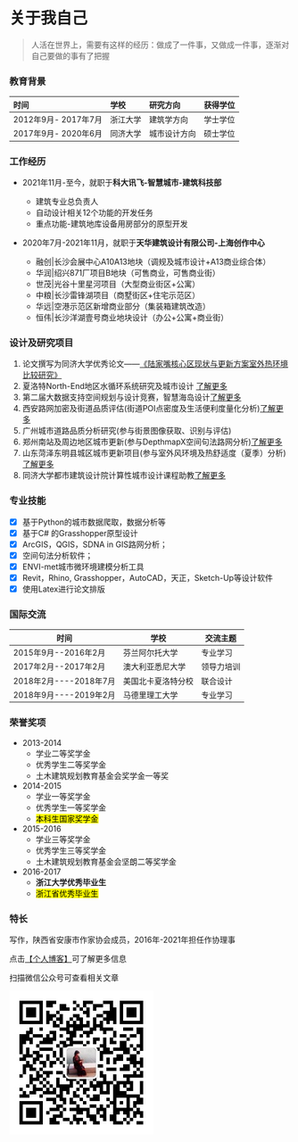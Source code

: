 # 关于我自己

> 人活在世界上，需要有这样的经历：做成了一件事，又做成一件事，逐渐对自己要做的事有了把握

### 教育背景

| 时间 | 学校 | 研究方向 | 获得学位 |
|:---------|:---------|:---------|:---------|
| 2012年9月- 2017年7月    | 浙江大学     | 建筑学方向    |学士学位   |
| 2017年9月- 2020年6月    | 同济大学    | 城市设计方向    |硕士学位   |
       
### 工作经历
- 2021年11月-至今，就职于**科大讯飞-智慧城市-建筑科技部**
    - 建筑专业总负责人
    - 自动设计相关12个功能的开发任务
    - 重点功能-建筑地库设备用房部分的原型开发

- 2020年7月-2021年11月，就职于**天华建筑设计有限公司-上海创作中心**
    - 融创|长沙会展中心A10A13地块（调规及城市设计+A13商业综合体）
    - 华润|绍兴871厂项目B地块（可售商业，可售商业街）
    - 世茂|光谷十里星河项目（大型商业街区+公寓）
    - 中粮|长沙雷锋湖项目（商墅街区+住宅示范区）  
    - 华远|空港示范区新增商业部分（集装箱建筑改造）
    - 恒伟|长沙洋湖壹号商业地块设计（办公+公寓+商业街）

### 设计及研究项目
1. 论文撰写为同济大学优秀论文——[《陆家嘴核心区现状与更新方案室外热环境比较研究》](paper1.pdf)
2. 夏洛特North-End地区水循环系统研究及城市设计 [了解更多](./research/2018-smartisland.md)
3. 第二届大数据支持空间规划与设计竞赛，智慧海岛设计[了解更多](./research/2018-smartisland.md)
4. 西安路网加密及街道品质评估(街道POI点密度及生活便利度量化分析)[了解更多](./research/2018-smartisland.md)
5. 广州城市道路品质分析研究(参与街景图像获取、识别与评估)
6. 郑州南站及周边地区城市更新(参与DepthmapX空间句法路网分析)[了解更多](./research/2018-smartisland.md)
7. 山东菏泽东明县城区城市更新项目(参与室外风环境及热舒适度（夏季）分析)[了解更多](./research/2018-smartisland.md)
8. 同济大学都市建筑设计院计算性城市设计课程助教[了解更多](./research/2018-smartisland.md)

### 专业技能 
- [x] 基于Python的城市数据爬取，数据分析等
- [x] 基于C# 的Grasshopper原型设计
- [x] ArcGIS，QGIS，SDNA in GIS路网分析；
- [x] 空间句法分析软件；
- [x] ENVI-met城市微环境建模分析工具
- [x] Revit，Rhino, Grasshopper，AutoCAD，天正，Sketch-Up等设计软件
- [x] 使用Latex进行论文排版

### 国际交流

| 时间 | 学校 | 交流主题 |
|---------|---------|---------|
| 2015年9月--2016年2月 | 芬兰阿尔托大学     | 专业学习    |
| 2017年2月--2017年2月 | 澳大利亚悉尼大学    | 领导力培训    |
| 2018年2月----2018年7月 | 美国北卡夏洛特分校    | 联合设计    |
| 2018年9月----2019年2月 | 马德里理工大学    | 专业学习    |
                

### 荣誉奖项
- 2013-2014  
    - 学业二等奖学金    
    - 优秀学生二等奖学金   
    - 土木建筑规划教育基金会奖学金一等奖
- 2014-2015  
    - 学业一等奖学金 
    - 优秀学生一等奖学金  
    - <mark>本科生国家奖学金</mark>
- 2015-2016  
    - 学业三等奖学金  
    - 优秀学生三等奖学金
    - 土木建筑规划教育基金会坚朗二等奖学金
- 2016-2017  
    - **浙江大学优秀毕业生**    
    - <mark>浙江省优秀毕业生</mark>

### 特长
写作，陕西省安康市作家协会成员，2016年-2021年担任作协理事

点击[【个人博客】](https://xupeiziyan.github.io/playground)可了解更多信息

扫描微信公众号可查看相关文章

![微信二维码](QR.jpg)
